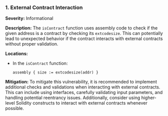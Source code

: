 ### 1. **External Contract Interaction**

**Severity:**
Informational

**Description:**
The `isContract` function uses assembly code to check if the given address is a contract by checking its `extcodesize`. This can potentially lead to unexpected behavior if the contract interacts with external contracts without proper validation.

**Locations:**

- In the `isContract` function:
  ```solidity
  assembly { size := extcodesize(addr) }
  ```

**Mitigation:**
To mitigate this vulnerability, it is recommended to implement additional checks and validations when interacting with external contracts. This can include using interfaces, carefully validating input parameters, and handling potential reentrancy issues. Additionally, consider using higher-level Solidity constructs to interact with external contracts whenever possible.